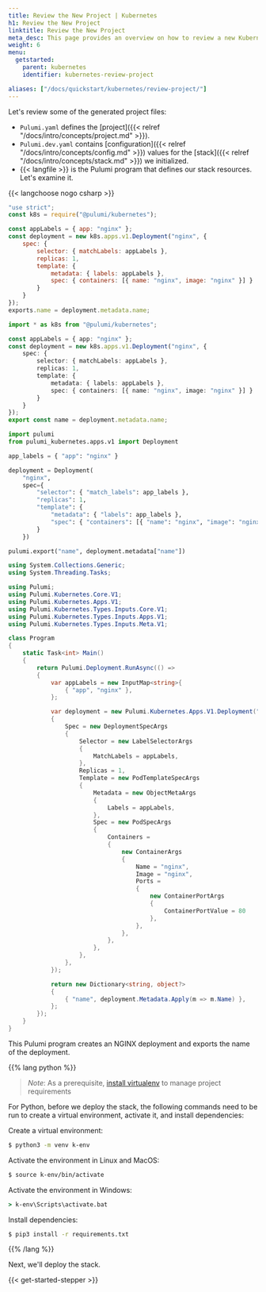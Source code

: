 ```yaml
---
title: Review the New Project | Kubernetes
h1: Review the New Project
linktitle: Review the New Project
meta_desc: This page provides an overview on how to review a new Kubernetes project.
weight: 6
menu:
  getstarted:
    parent: kubernetes
    identifier: kubernetes-review-project

aliases: ["/docs/quickstart/kubernetes/review-project/"]
---
```


Let's review some of the generated project files:

- `Pulumi.yaml` defines the [project]({{< relref "/docs/intro/concepts/project.md" >}}).
- `Pulumi.dev.yaml` contains [configuration]({{< relref "/docs/intro/concepts/config.md" >}}) values for the [stack]({{< relref "/docs/intro/concepts/stack.md" >}}) we initialized.
- {{< langfile >}} is the Pulumi program that defines our stack resources. Let's examine it.

{{< langchoose nogo csharp >}}

```javascript
"use strict";
const k8s = require("@pulumi/kubernetes");

const appLabels = { app: "nginx" };
const deployment = new k8s.apps.v1.Deployment("nginx", {
    spec: {
        selector: { matchLabels: appLabels },
        replicas: 1,
        template: {
            metadata: { labels: appLabels },
            spec: { containers: [{ name: "nginx", image: "nginx" }] }
        }
    }
});
exports.name = deployment.metadata.name;
```

```typescript
import * as k8s from "@pulumi/kubernetes";

const appLabels = { app: "nginx" };
const deployment = new k8s.apps.v1.Deployment("nginx", {
    spec: {
        selector: { matchLabels: appLabels },
        replicas: 1,
        template: {
            metadata: { labels: appLabels },
            spec: { containers: [{ name: "nginx", image: "nginx" }] }
        }
    }
});
export const name = deployment.metadata.name;
```

```python
import pulumi
from pulumi_kubernetes.apps.v1 import Deployment

app_labels = { "app": "nginx" }

deployment = Deployment(
    "nginx",
    spec={
        "selector": { "match_labels": app_labels },
        "replicas": 1,
        "template": {
            "metadata": { "labels": app_labels },
            "spec": { "containers": [{ "name": "nginx", "image": "nginx" }] }
        }
    })

pulumi.export("name", deployment.metadata["name"])
```

```csharp
using System.Collections.Generic;
using System.Threading.Tasks;

using Pulumi;
using Pulumi.Kubernetes.Core.V1;
using Pulumi.Kubernetes.Apps.V1;
using Pulumi.Kubernetes.Types.Inputs.Core.V1;
using Pulumi.Kubernetes.Types.Inputs.Apps.V1;
using Pulumi.Kubernetes.Types.Inputs.Meta.V1;

class Program
{
    static Task<int> Main()
    {
        return Pulumi.Deployment.RunAsync(() =>
        {
            var appLabels = new InputMap<string>{
                { "app", "nginx" },
            };

            var deployment = new Pulumi.Kubernetes.Apps.V1.Deployment("nginx", new DeploymentArgs
            {
                Spec = new DeploymentSpecArgs
                {
                    Selector = new LabelSelectorArgs
                    {
                        MatchLabels = appLabels,
                    },
                    Replicas = 1,
                    Template = new PodTemplateSpecArgs
                    {
                        Metadata = new ObjectMetaArgs
                        {
                            Labels = appLabels,
                        },
                        Spec = new PodSpecArgs
                        {
                            Containers =
                            {
                                new ContainerArgs
                                {
                                    Name = "nginx",
                                    Image = "nginx",
                                    Ports =
                                    {
                                        new ContainerPortArgs
                                        {
                                            ContainerPortValue = 80
                                        },
                                    },
                                },
                            },
                        },
                    },
                },
            });

            return new Dictionary<string, object?>
            {
                { "name", deployment.Metadata.Apply(m => m.Name) },
            };
        });
    }
}
```

This Pulumi program creates an NGINX deployment and exports the name of the deployment.

{{% lang python %}}

> *Note*: As a prerequisite, [install virtualenv](https://virtualenv.pypa.io/en/latest/installation/) to manage project requirements

For Python, before we deploy the stack, the following commands need to be run to create a virtual environment, activate it, and install dependencies:

Create a virtual environment:

```bash
$ python3 -m venv k-env
```

Activate the environment in Linux and MacOS:

```bash
$ source k-env/bin/activate
```

Activate the environment in Windows:

```bat
> k-env\Scripts\activate.bat
```

Install dependencies:

```bash
$ pip3 install -r requirements.txt
```

{{% /lang %}}

Next, we'll deploy the stack.

{{< get-started-stepper >}}

